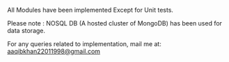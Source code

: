 ﻿All Modules have been implemented Except for Unit tests.

Please note : NOSQL DB (A hosted cluster of MongoDB) has been used for data storage.

For any queries related to implementation, mail me at: aaqibkhan22011998@gmail.com